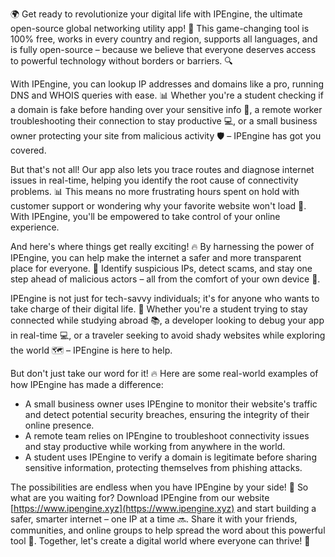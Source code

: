 🌍️ Get ready to revolutionize your digital life with IPEngine, the ultimate open-source global networking utility app! 🚀 This game-changing tool is 100% free, works in every country and region, supports all languages, and is fully open-source – because we believe that everyone deserves access to powerful technology without borders or barriers. 🔍

With IPEngine, you can lookup IP addresses and domains like a pro, running DNS and WHOIS queries with ease. 📊 Whether you're a student checking if a domain is fake before handing over your sensitive info 🤔, a remote worker troubleshooting their connection to stay productive 💻, or a small business owner protecting your site from malicious activity 🛡️ – IPEngine has got you covered.

But that's not all! Our app also lets you trace routes and diagnose internet issues in real-time, helping you identify the root cause of connectivity problems. 📊 This means no more frustrating hours spent on hold with customer support or wondering why your favorite website won't load 🤯. With IPEngine, you'll be empowered to take control of your online experience.

And here's where things get really exciting! 🔥 By harnessing the power of IPEngine, you can help make the internet a safer and more transparent place for everyone. 💪 Identify suspicious IPs, detect scams, and stay one step ahead of malicious actors – all from the comfort of your own device 📱.

IPEngine is not just for tech-savvy individuals; it's for anyone who wants to take charge of their digital life. 🌟 Whether you're a student trying to stay connected while studying abroad 📚, a developer looking to debug your app in real-time 💻, or a traveler seeking to avoid shady websites while exploring the world 🗺️ – IPEngine is here to help.

But don't just take our word for it! 🔥 Here are some real-world examples of how IPEngine has made a difference:

* A small business owner uses IPEngine to monitor their website's traffic and detect potential security breaches, ensuring the integrity of their online presence.
* A remote team relies on IPEngine to troubleshoot connectivity issues and stay productive while working from anywhere in the world.
* A student uses IPEngine to verify a domain is legitimate before sharing sensitive information, protecting themselves from phishing attacks.

The possibilities are endless when you have IPEngine by your side! 🌟 So what are you waiting for? Download IPEngine from our website [https://www.ipengine.xyz](https://www.ipengine.xyz) and start building a safer, smarter internet – one IP at a time 🔜. Share it with your friends, communities, and online groups to help spread the word about this powerful tool 📢. Together, let's create a digital world where everyone can thrive! 💪
